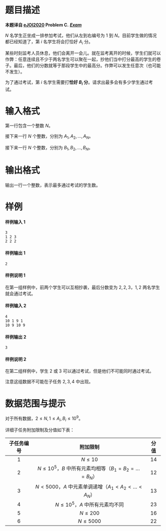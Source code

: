 
# 题目描述

**本题译自 [eJOI2020](https://ejoi2020.ge/) Problem C.** ***[Exam](https://ejoi2020.ge/static/assets/Day1/Problems/Exam.pdf)***

$N$ 名学生正坐成一排参加考试，他们从左到右编号为 $1$ 到 $N$。目前学生做的情况都已经知道了，第 $i$ 名学生将会打恰好 $A_i$ 分。

某些时刻监考人员休息，他们会离开一会儿。就在监考离开的时候，学生们就可以作弊：任意连续且不少于两名学生可以聚在一起，抄他们当中打分最高的学生的卷子。最后，他们的分数就等于那段学生中的最高分。作弊可以发生任意次（也可能不发生）。

为了通过考试，第 $i$ 名学生需要打**恰好 $B_i$ 分**。请求出最多会有多少学生通过考试。

# 输入格式

第一行包含一个整数 $N$。

接下来一行 $N$ 个整数，分别为 $A_1,A_2,\ldots ,A_N$。

接下来一行 $N$ 个整数，分别为 $B_1,B_2,\ldots ,B_N$。

# 输出格式

输出一行一个整数，表示最多通过考试的学生数。

# 样例

#### 样例输入 1
```plain
3
1 2 3
2 2 2
```

#### 样例输出 1
```plain
2
```

#### 样例说明 1

在第一组样例中，前两个学生可以互相抄袭，最后分数变为 $2,2,3$，$1,2$ 两名学生就会通过考试。

#### 样例输入 2
```plain
4
10 1 9 1
10 9 10 9
```

#### 样例输出 2
```plain
3
```

#### 样例说明 2

在第二组样例中，学生 $2$ 或 $3$ 可以通过考试，但是他们不可能同时通过考试。

注意这组数据不可能在子任务 $2,3,4$ 中出现。

# 数据范围与提示

对于所有数据，$2\le N,1\le A_i,B_i\le 10^9$。

详细子任务附加限制及分值如下表：

| 子任务编号 |                          附加限制                          | 分值 |
| :--------: | :--------------------------------------------------------: | :--: |
|    $1$     |                         $N\le 10$                          | $14$ |
|    $2$     | $N\le 10^5$，$B$ 中所有元素均相等（$B_1=B_2=\ldots =B_N$） | $12$ |
|    $3$     |   $N<5000$，$A$ 中元素单调递增（$A_1<A_2<\ldots <A_N$）    | $13$ |
|    $4$     |             $N\le 10^5$，$A$ 中所有元素均不同              | $23$ |
|    $5$     |                         $N\le 200$                         | $16$ |
|    $6$     |                        $N\le 5000$                         | $22$ |



